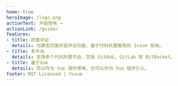 ```yaml
---
home: true
heroImage: /logo.png
actionText: 开始使用 →
actionLink: /guide/
features:
- title: 页面评论
  details: 为静态页面开启评论功能，基于代码托管服务的 Issue 系统。
- title: 多平台
  details: 支持多个代码托管平台，包括 GitHub, GitLab 和 BitBucket。
- title: 基于Vue
  details: 可以作为 Vue 插件使用，也可以作为 Vue 组件引入。
footer: MIT Licensed | Vssue
---
```


<VssueDemo text="选择平台" />
